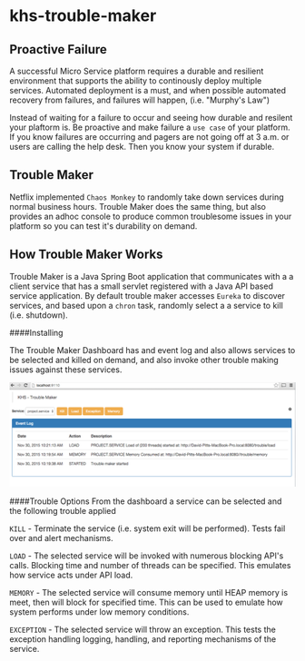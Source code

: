# khs-trouble-maker

Proactive Failure
-----------------
A successful Micro Service platform requires a durable and resilient environment that supports the ability to continously deploy multiple services. Automated deployment is a must, and when possible automated recovery from failures, and failures will happen, (i.e. "Murphy's Law")

Instead of waiting for a failure to occur and seeing how durable and resilent your plaftorm is. Be proactive and make failure a `use case` of your platform.  If you know failures are occurring and pagers are not going off at 3 a.m. or users are calling the help desk. Then you know your system if durable. 

Trouble Maker 
-------------
Netflix implemented `Chaos Monkey` to randomly take down services during normal business hours. Trouble Maker does the same thing, but also provides an adhoc console to produce common troublesome issues in your platform so you can test it's durability on demand. 


How Trouble Maker Works
-----------------------
Trouble Maker is a Java Spring Boot application that communicates with a a client service that has a small servlet registered with a Java API based service application. By default trouble maker accesses `Eureka` to discover services, and based upon a `chron` task, randomly select a a service to kill (i.e. shutdown). 

####Installing 




The Trouble Maker Dashboard has and event log and also allows services to be selected and killed on demand, and also invoke other trouble making issues against these services.  

![](/img/trouble-screen.png)


####Trouble Options
From the dashboard a service can be selected and the following trouble applied 

`KILL` - Terminate the service (i.e. system exit will be performed). Tests fail over and alert mechanisms.

`LOAD` - The selected service will be invoked with numerous blocking API's calls. Blocking time and number of threads can be specified. This emulates how service acts under API load.

`MEMORY` - The selected service will consume memory until HEAP memory is meet, then will block for specified time. This can be used to emulate how system performs under low memory conditions.

`EXCEPTION` - The selected service will throw an exception. This tests the exception handling logging, handling, and reporting mechanisms of the service.









































 


